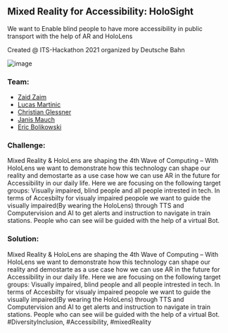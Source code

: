 ## Mixed Reality for Accessibility: HoloSight
We want to Enable blind people to have more accessibility in public transport with the help of AR and HoloLens

Created @ ITS-Hackathon 2021 organized by Deutsche Bahn

![image](https://user-images.githubusercontent.com/43517319/136654202-1676a10f-bfa0-4205-86be-10bf69dd46aa.png)

### Team:
* [Zaid Zaim](https://www.linkedin.com/in/zaidzaim/)
* [Lucas Martinic](https://www.linkedin.com/in/lucas-martinic/)
* [Christian Glessner](https://www.linkedin.com/in/christian-glessner/)
* [Janis Mauch](https://www.linkedin.com/in/janismauch/)
* [Eric Bolikowski](https://www.linkedin.com/in/eric-bolikowski-a5302822/)

### Challenge:
Mixed Reality & HoloLens are shaping the 4th Wave of Computing – With HoloLens we want to demonstrate how this technology can shape our reality and demostarte as a use case how we can use AR in the future for Accessibility in our daily life. Here we are focusing on the following target groups: Visually impaired, blind people and all people intrested in tech. In terms of Accesbilty for visualy impaired peopole we want to guide the visually impaired(By wearing the HoloLens) through TTS and Computervision and AI to get alerts and instruction to navigate in train stations. People who can see wiil be guided with the help of a virtual Bot.

### Solution:
Mixed Reality & HoloLens are shaping the 4th Wave of Computing – With HoloLens we want to demonstrate how this technology can shape our reality and demostarte as a use case how we can use AR in the future for Accessibility in our daily life. Here we are focusing on the following target groups: Visually impaired, blind people and all people intrested in tech. In terms of Accesbilty for visualy impaired peopole we want to guide the visually impaired(By wearing the HoloLens) through TTS and Computervision and AI to get alerts and instruction to navigate in train stations. People who can see wiil be guided with the help of a virtual Bot.
#DiversityInclusion, #Accessibility, #mixedReality 
